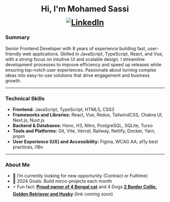 

<h1 align="center" style="font-weight: bold; font-size: 25px;">Hi, I'm Mohamed Sassi 
<a href="https://www.linkedin.com/in/sassim/" style="display: flex; justify-content: center; margin: 0.5em 0;"><img src="https://img.shields.io/badge/LinkedIn--_.svg?style=social&logo=linkedin" alt="LinkedIn"></a></h1>

### Summary

Senior Frontend Developer with 8 years of experience building fast, user-friendly web applications. Skilled in JavaScript, TypeScript, React, and Vue, with a strong focus on intuitive UI and scalable design. I streamline development processes to improve efficiency and speed up releases while ensuring top-notch user experiences. Passionate about turning complex ideas into easy-to-use solutions that drive engagement and business growth.

---

### Technical Skills

- **Frontend:** JavaScript, TypeScript, HTML5, CSS3
- **Frameworks and Libraries:** React, Vue, Redux, TailwindCSS, Chakra UI, Next.js, Nuxt.js
- **Backend & Databases:** Hono, H3, Nitro, PostgreSQL, SQLite, Turso
- **Tools and Platforms:** Git, Vite, Vercel, Railway, Netlify, Docker, Yarn, pnpm
- **User Experience (UX) and Accessibility:** Figma, WCAG AA, a11y best practices, i18n

---
### About Me

- 🔭 I’m currently looking for new opportunity (Contract or Fulltime)
- 🥅 2024 Goals: Build mirco-projects each month
- ⚡ Fun fact: [**Proud owner of 4 Bengal cat**](https://www.instagram.com/toronto_bengal_sisters/) and 4 Dogs [**2 Border Collie, Golden Retriever and Husky**]() (link coming soon)
